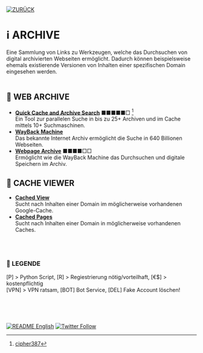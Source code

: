 <div align="left">
  <a href="https://github.com/ot2i7ba/OSINT/blob/main/de/"><img alt="ZURÜCK" src="https://img.shields.io/badge/ZURÜCK-lightgrey.svg?style=for-the-badge"></a>
</div>

# ℹ️ ARCHIVE
Eine Sammlung von Links zu Werkzeugen, welche das Durchsuchen von digital archivierten Webseiten ermöglicht. Dadurch können beispielsweise ehemals existierende Versionen von Inhalten einer spezifischen Domain eingesehen werden.<br/><br/>

## 📑 WEB ARCHIVE
- **[Quick Cache and Archive Search](https://cipher387.github.io/quickcacheandarchivesearch/)** ■■■■■□ [^1] <br/>
Ein Tool zur parallelen Suche in bis zu 25+ Archiven und im Cache mittels 10+ Suchmaschinen.
- **[WayBack Machine](https://archive.org/web/ "WayBack Maschine")**<br/>
Das bekannte Internet Archiv ermöglicht die Suche in 640 Billionen Webseiten.
- **[Webpage Archive](https://archive.fo/ "Webpage Archive")** ■■■■□□<br/>
Ermöglicht wie die WayBack Machine das Durchsuchen und digitale Speichern im Archiv.

## 📑 CACHE VIEWER
- **[Cached View](http://cachedview.com/ "Cached View")**<br/>
Sucht nach Inhalten einer Domain im möglicherweise vorhandenen Google-Cache.
- **[Cached Pages](http://www.cachedpages.com/ "Cached Pages")**<br/>
Sucht nach Inhalten einer Domain in möglicherweise vorhandenen Caches.

<br/><br/>
### 📌 LEGENDE
[P] > Python Script, [R] > Regiestrierung nötig/vorteilhaft, [€$] > kostenpflichtig<br/>[VPN] > VPN ratsam, [BOT] Bot Service, [DEL] Fake Account löschen!<br/><br/>

<br/><br/>
<div align="left">
  <a href="https://github.com/ot2i7ba/OSINT/blob/main/en/README.md"><img alt="README English" src="https://img.shields.io/badge/README-English-lightgrey.svg?style=for-the-badge"></a>
  <a href="https://twitter.com/intent/follow?screen_name=ot2i7ba"><img alt="Twitter Follow" src="https://img.shields.io/twitter/follow/ot2i7ba?logo=twitter&logoColor=white&style=for-the-badge"></a>
</div>

[^1]: [cipher387](https://github.com/cipher387 "cipher387")
